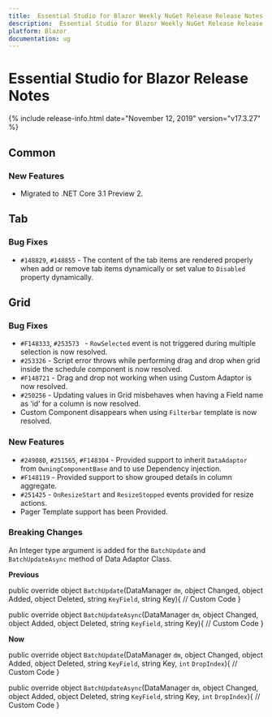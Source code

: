 ```yaml
---
title:  Essential Studio for Blazor Weekly NuGet Release Release Notes  
description:  Essential Studio for Blazor Weekly NuGet Release Release Notes  
platform: Blazor
documentation: ug
---
```


#  Essential Studio for Blazor  Release Notes  

{% include release-info.html date="November 12, 2019"  version="v17.3.27" %} 

## Common

### New Features

- Migrated to .NET Core 3.1 Preview 2.

## Tab

### Bug Fixes

- `#148829`, `#148855` - The content of the tab items are rendered properly when add or remove tab items dynamically or set value to `Disabled` property dynamically.

## Grid

### Bug Fixes

- `#F148333`, `#253573 ` - `RowSelected` event is not triggered during multiple selection is now resolved.
- `#253326` - Script error throws while performing drag and drop when grid inside the schedule component is now resolved.
- `#F148721` - Drag and drop not working when using Custom Adaptor is now resolved.
- `#250256` - Updating values in Grid misbehaves when having a Field name as ‘id’ for a column is now resolved.
- Custom Component disappears when using `Filterbar` template is now resolved.

### New Features

- `#249080`, `#251565`, `#F148304` - Provided support to inherit `DataAdaptor` from `OwningComponentBase` and to use Dependency injection.
- `#F148119` - Provided support to show grouped details in column aggregate.
- `#251425` - `OnResizeStart` and `ResizeStopped` events provided for resize actions.
- Pager Template support has been Provided.

### Breaking Changes

An Integer type argument is added for the `BatchUpdate` and `BatchUpdateAsync` method of Data Adaptor Class.

**Previous**

 public override object `BatchUpdate`(DataManager `dm`, object Changed, object Added, object Deleted, string `KeyField`, string Key){
     // Custom Code
 }

  public override object `BatchUpdateAsync`(DataManager `dm`, object Changed, object Added, object Deleted, string `KeyField`, string Key){
     // Custom Code
 }

 **Now**

 public override object `BatchUpdate`(DataManager `dm`, object Changed, object Added, object Deleted, string `KeyField`, string Key, `int` `DropIndex`){
     // Custom Code
 }

  public override object `BatchUpdateAsync`(DataManager `dm`, object Changed, object Added, object Deleted, string `KeyField`, string Key, `int` `DropIndex`){
     // Custom Code
 }